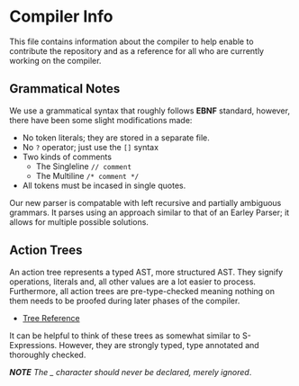 # Compiler Info
This file contains information about the compiler to help enable to contribute the repository and as a reference
for all who are currently working on the compiler.

## Grammatical Notes

We use a grammatical syntax that roughly follows **EBNF** standard, however, there have been some slight modifications made:

- No token literals; they are stored in a separate file.
- No `?` operator; just use the `[]` syntax
- Two kinds of comments
  - The Singleline `// comment`
  - The Multiline `/* comment */`
- All tokens must be incased in single quotes.
  
Our new parser is compatable with left recursive and partially ambiguous grammars.  It parses using an approach similar to that of an Earley Parser; it allows for multiple possible solutions.

## Action Trees

An action tree represents a typed AST, more structured AST.
They signify operations, literals and, all other values are a lot
easier to process.  Furthermore, all action trees are pre-type-checked
meaning nothing on them needs to be proofed during later phases of the compiler.

- [Tree Reference](https://github.com/ComedicChimera/Whirlwind/blob/master/Whirlwind/docs/trees.md)

It can be helpful to think of these trees as somewhat similar to
S-Expressions. However, they are strongly typed, type annotated and thoroughly
checked.

***NOTE*** *The _ character should never be declared, merely ignored*.
